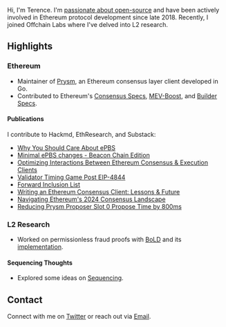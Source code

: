Hi, I'm Terence. I'm [passionate about open-source](https://github.com/terencechain) and have been actively involved in Ethereum protocol development since late 2018. Recently, I joined Offchain Labs where I've delved into L2 research.

## Highlights

### Ethereum
- Maintainer of [Prysm](https://github.com/prysmaticlabs/prysm), an Ethereum consensus layer client developed in Go.
- Contributed to Ethereum's [Consensus Specs](https://github.com/ethereum/consensus-specs), [MEV-Boost](https://github.com/flashbots/mev-boost), and [Builder Specs](https://github.com/ethereum/builder-specs).

#### Publications
I  contribute to Hackmd, EthResearch, and Substack:
- [Why You Should Care About ePBS](https://terencechain.substack.com/p/why-you-should-care-about-epbs)
- [Minimal ePBS changes - Beacon Chain Edition](https://ethresear.ch/t/minimal-epbs-beacon-chain-changes/18653)
- [Optimizing Interactions Between Ethereum Consensus & Execution Clients](https://substack.com/home/post/p-140705743?source=queue)
- [Validator Timing Game Post EIP-4844](https://ethresear.ch/t/validator-timing-game-post-eip4844/18129)
- [Forward Inclusion List](https://ethresear.ch/t/specing-out-forward-inclusion-list-w-dedicated-gas-limits/17115)
- [Writing an Ethereum Consensus Client: Lessons & Future](https://substack.com/home/post/p-139182302?source=queue)
- [Navigating Ethereum's 2024 Consensus Landscape](https://substack.com/home/post/p-137196839?source=queue)
- [Reducing Prysm Proposer Slot 0 Propose Time by 800ms](https://hackmd.io/lWq6jEVhThy72CnAkpTvig)

### L2 Research
- Worked on permissionless fraud proofs with [BoLD](https://github.com/OffchainLabs/bold/blob/main/docs/research-specs/BOLDChallengeProtocol.pdf) and its [implementation](https://github.com/OffchainLabs/bold).

#### Sequencing Thoughts
- Explored some ideas on [Sequencing](https://www.youtube.com/watch?v=wIrz1Rk-hmo&pp=ygUeZGVjZW50cmFsaXplZCBzZXF1ZW5jaW5nIGV0aGNj).

## Contact
Connect with me on [Twitter](https://twitter.com/terencechain) or reach out via [Email](ttsao@offchainlabs.com).
